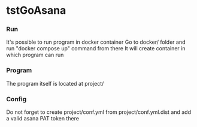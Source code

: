 # tstGoAsana

### Run
It's possible to run program in docker container
Go to docker/ folder and run "docker compose up" command from there
It will create container in which program can run

### Program
The program itself is located at project/

### Config
Do not forget to create project/conf.yml from project/conf.yml.dist and add a valid asana PAT token there

